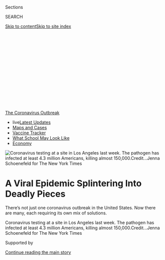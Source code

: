 <div id="app">

<div>

<div>

<div>

<div class="NYTAppHideMasthead css-ikk3s8 e1suatyy0">

<div class="section css-133zg39 e1suatyy2">

<div class="css-eph4ug er09x8g0">

<div class="css-6n7j50">

</div>

<span class="css-1dv1kvn">Sections</span>

<div class="css-10488qs">

<span class="css-1dv1kvn">SEARCH</span>

</div>

[Skip to content](#site-content)[Skip to site
index](#site-index)

</div>

<div class="css-10698na e1huz5gh0">

</div>

</div>

</div>

</div>

<div data-aria-hidden="false">

<div id="site-content" data-role="main">

<div>

<div class="css-1aor85t" style="opacity:0.000000001;z-index:-1;visibility:hidden">

<div class="css-1hqnpie">

<div class="css-epjblv">

<span class="css-17xtcya">[Health](/section/health)</span><span class="css-x15j1o">|</span><span class="css-fwqvlz">A
Viral Epidemic Splintering Into Deadly
Pieces</span>

</div>

<div class="css-k008qs">

<div class="css-1iwv8en">

<span class="css-18z7m18"></span>

<div>

</div>

</div>

<span class="css-1n6z4y">https://nyti.ms/3gaI81m</span>

<div class="css-1705lsu">

<div class="css-4xjgmj">

<div class="css-4skfbu" data-role="toolbar" data-aria-label="Social Media Share buttons, Save button, and Comments Panel with current comment count" data-testid="share-tools">

  - 
  - 
  - 
  - 
    
    <div class="css-6n7j50">
    
    </div>

  - 
  - 

</div>

</div>

</div>

</div>

</div>

</div>

<div id="NYT_TOP_BANNER_REGION" class="css-11qgg8s">

<div>

<div id="styln-prism-menu-1592847958612" class="section interactive-content interactive-size-medium css-1du2ztb">

<div class="css-17ih8de interactive-body">

<div id="scroll-container" class="css-1gj85ro">

[<span class="styln-title-wrap"><span class="css-1pje3qr">The
Coronavirus</span><span class="css-1pje3qr">
Outbreak</span></span>](https://www.nytimes3xbfgragh.onion/news-event/coronavirus?action=click&pgtype=Article&state=default&region=TOP_BANNER&context=storylines_menu)

  - <span class="css-kqxiym" data-emphasize="true">live</span>[Latest
    Updates](https://www.nytimes3xbfgragh.onion/2020/08/01/world/coronavirus-covid-19.html?action=click&pgtype=Article&state=default&region=TOP_BANNER&context=storylines_menu)
  - [Maps and
    Cases](https://www.nytimes3xbfgragh.onion/interactive/2020/us/coronavirus-us-cases.html?action=click&pgtype=Article&state=default&region=TOP_BANNER&context=storylines_menu)
  - [Vaccine
    Tracker](https://www.nytimes3xbfgragh.onion/interactive/2020/science/coronavirus-vaccine-tracker.html?action=click&pgtype=Article&state=default&region=TOP_BANNER&context=storylines_menu)
  - [What School May Look
    Like](https://www.nytimes3xbfgragh.onion/interactive/2020/07/29/us/schools-reopening-coronavirus.html?action=click&pgtype=Article&state=default&region=TOP_BANNER&context=storylines_menu)
  - [Economy](https://www.nytimes3xbfgragh.onion/live/2020/07/31/business/stock-market-today-coronavirus?action=click&pgtype=Article&state=default&region=TOP_BANNER&context=storylines_menu)

</div>

</div>

</div>

</div>

</div>

<div id="fullBleedHeaderContent">

<div class="css-9fsmc8">

![<span class="css-16f3y1r e13ogyst0" data-aria-hidden="true">Coronavirus
testing at a site in Los Angeles last week. The pathogen has infected at
least 4.3 million Americans, killing almost
150,000.</span><span class="css-cnj6d5 e1z0qqy90" itemprop="copyrightHolder"><span class="css-1ly73wi e1tej78p0">Credit...</span><span><span>Jenna
Schoenefeld for The New York
Times</span></span></span>](https://static01.graylady3jvrrxbe.onion/images/2020/07/30/science/30VIRUS-FUTURE6-jump/merlin_174438045_0ea9fc15-a773-4e95-909e-863972c145d7-articleLarge.jpg?quality=75&auto=webp&disable=upscale)

</div>

<div class="css-1pumfk">

<div class="css-1vkm6nb ehdk2mb0">

# A Viral Epidemic Splintering Into Deadly Pieces

</div>

There’s not just one coronavirus outbreak in the United States. Now
there are many, each requiring its own mix of solutions.

</div>

<div class="css-nwzfg5 e1gnum310">

<span class="css-1f9pvn2 health">Coronavirus testing at a site in Los
Angeles last week. The pathogen has infected at least 4.3 million
Americans, killing almost
150,000.</span><span class="css-cnj6d5 e1z0qqy90" itemprop="copyrightHolder"><span class="css-1ly73wi e1tej78p0">Credit...</span><span><span>Jenna
Schoenefeld for The New York Times</span></span></span>

</div>

<div id="sponsor-wrapper" class="css-1hyfx7x">

<div id="sponsor-slug" class="css-19vbshk">

Supported by

</div>

[Continue reading the main
story](#after-sponsor)

<div id="sponsor" class="ad sponsor-wrapper" style="text-align:center;height:100%;display:block">

</div>

<div id="after-sponsor">

</div>

</div>

<div class="css-1wx1auc e1gnum311">

<div class="css-18e8msd">

<div class="css-vp77d3 epjyd6m0">

<div class="css-hus3qt ey68jwv0" data-aria-hidden="true">

[![Donald G. McNeil
Jr.](https://static01.graylady3jvrrxbe.onion/images/2018/06/13/multimedia/author-donald-g-mcneil-jr/author-donald-g-mcneil-jr-thumbLarge-v4.png
"Donald G. McNeil Jr.")](https://www.nytimes3xbfgragh.onion/by/donald-g-mcneil-jr)

</div>

<div class="css-1baulvz">

By [<span class="css-1baulvz last-byline" itemprop="name">Donald G.
McNeil
Jr.</span>](https://www.nytimes3xbfgragh.onion/by/donald-g-mcneil-jr)

</div>

</div>

  - 
    
    <div class="css-ld3wwf e16638kd2">
    
    Published July 29, 2020Updated July 30,
    2020
    
    </div>

  - 
    
    <div class="css-4xjgmj">
    
    <div class="css-pvvomx" data-role="toolbar" data-aria-label="Social Media Share buttons, Save button, and Comments Panel with current comment count" data-testid="share-tools">
    
      - 
      - 
      - 
      - 
        
        <div class="css-6n7j50">
        
        </div>
    
      - 
      - 
    
    </div>
    
    </div>

</div>

</div>

</div>

<div class="section meteredContent css-1r7ky0e" name="articleBody" itemprop="articleBody">

<div class="css-1fanzo5 StoryBodyCompanionColumn">

<div class="css-53u6y8">

Once again, the coronavirus is ascendant. As infections mount across the
country, it is dawning on Americans that the epidemic is now
unstoppable, and that no corner of the nation will be left untouched.

As of Wednesday, the pathogen had infected at least 4.3 million
Americans, killing more than 150,000. Many experts fear the virus could
kill
[200,000](https://www.forbes.com/sites/mattperez/2020/07/07/imhe-model-projects-208255-us-deaths-by-november-but-estimate-falls-sharply-if-mask-use-increases/#3c8ee9616f2e)or
[even 300,000](https://www.cnbc.com/2020/07/22/dr-scott-gottlieb-us-coronavirus-deaths-may-hit-300000-by-year-end.html)
by year’s end. Even President Trump has donned a mask, after resisting
for months, and has [canceled the Republican National
Convention](https://www.nytimes3xbfgragh.onion/2020/07/23/us/politics/jacksonville-rnc.html)
celebrations in Florida.

Each state, each city has its own crisis driven by its own risk factors:
vacation crowds in one, bars reopened too soon in another, a revolt
against masks in a third.

“We are in a worse place than we were in March,” when the virus coursed
through New York, said [Dr. Leana S.
Wen](https://www.gwumc.edu/smhs/facultydirectory/profile.cfm?empName=Leana%20Wen&FacID=2073685428),
a former Baltimore health commissioner. “Back then we had one epicenter.
Now we have lots.”

</div>

</div>

<div class="css-1fanzo5 StoryBodyCompanionColumn">

<div class="css-53u6y8">

To assess where the country is heading now, The New York Times
interviewed 20 public health experts — not just clinicians and
epidemiologists, but also historians and sociologists, because the
spread of the virus is now influenced as much by human behavior as it is
by the pathogen itself.

Not only are American cities in the South and West facing deadly
outbreaks like those that struck Northeastern cities in the spring, but
[rural
areas](https://www.nytimes3xbfgragh.onion/2020/07/14/us/coronavirus-texas-rio-grande-valley-border.html)
are being hurt, too. In every region, [people of color will continue to
suffer
disproportionately](https://www.nytimes3xbfgragh.onion/interactive/2020/07/05/us/coronavirus-latinos-african-americans-cdc-data.html),
experts said.

While there may be no appetite for a national lockdown, local
restrictions must be tightened when required, the researchers said, and
governors and mayors must have identical goals. Testing must become more
targeted.

In most states, contact tracing is now moot — there are simply too many
cases to track. [And while progress has been made on
vaccines](https://www.nytimes3xbfgragh.onion/interactive/2020/science/coronavirus-vaccine-tracker.html),
none is expected to arrive this winter in time to stave off what many
fear will be a new wave of deaths.

Overall, the scientists conveyed a pervasive sense of sadness and
exhaustion. Where [once there was
defiance](https://www.nytimes3xbfgragh.onion/2020/03/22/health/coronavirus-restrictions-us.html),
[and then a growing sense of
dread](https://www.nytimes3xbfgragh.onion/2020/04/18/health/coronavirus-america-future.html),
now there seems to be sorrow and frustration, a feeling that so many
funerals never had to happen and that nothing is going well. The United
States is a wounded giant, while much of Europe, which was hit first, is
[recovering and
reopening](https://www.nytimes3xbfgragh.onion/2020/07/14/business/europe-consumer-spending.html)
— [although not to
us](https://www.nytimes3xbfgragh.onion/article/eu-travel-ban-explained-usa.html).

</div>

</div>

<div class="css-1fanzo5 StoryBodyCompanionColumn">

<div class="css-53u6y8">

“We’re all incredibly depressed and in shock at how out of control the
virus is in the U.S.,” said [Dr. Michele
Barry](https://profiles.stanford.edu/michele-barry), the director of the
Center for Innovation in Global Health at Stanford University.

With so much wealth and medical talent, they asked, how could we have
[done so
poorly](https://www.nytimes3xbfgragh.onion/2020/07/10/us/daily-virus-death-toll-rises-in-some-states.html)?
How did we fare not just worse than autocratic China and isolated New
Zealand, but also worse than tiny, much poorer nations like Vietnam and
Rwanda?

“National hubris and belief in American exceptionalism have served us
badly,” said [Martha L.
Lincoln](https://anthropology.sfsu.edu/people/faculty/martha-lincoln), a
medical anthropologist and historian at San Francisco State University.
“We were not prepared to see the risk of failure.”

### What We’ve Learned

</div>

</div>

<div class="css-79elbk" data-testid="photoviewer-wrapper">

<div class="css-z3e15g" data-testid="photoviewer-wrapper-hidden">

</div>

<div class="css-1a48zt4 ehw59r15" data-testid="photoviewer-children">

![<span class="css-16f3y1r e13ogyst0" data-aria-hidden="true">Homemade
masks for sale in Dinuba, Calif., earlier this
month.</span><span class="css-cnj6d5 e1z0qqy90" itemprop="copyrightHolder"><span class="css-1ly73wi e1tej78p0">Credit...</span><span>Ryan
Christopher Jones for The New York
Times</span></span>](https://static01.graylady3jvrrxbe.onion/images/2020/07/30/science/30VIRUS-FUTURE3-jump/merlin_174267405_2f8e4d59-b785-4231-aea5-476014cc6306-articleLarge.jpg?quality=75&auto=webp&disable=upscale)

</div>

</div>

<div class="css-1fanzo5 StoryBodyCompanionColumn">

<div class="css-53u6y8">

Since the coronavirus was first found to be the cause of lethal
pneumonias in Wuhan, China, in late 2019, scientists have gained a
better understanding of the enemy.

It is extremely transmissible, through not just coughed droplets but
also a fine aerosol mist that is expelled when people [talk loudly,
laugh or
sing](https://www.nytimes3xbfgragh.onion/2020/05/14/health/coronavirus-infections.html)
and that can [linger in indoor
air](https://www.nytimes3xbfgragh.onion/2020/07/04/health/239-experts-with-one-big-claim-the-coronavirus-is-airborne.html).
As a result, [masks are far more
effective](https://www.nytimes3xbfgragh.onion/2020/07/27/health/coronavirus-mask-protection.html)
than scientists once believed.

Virus carriers with mild or no symptoms can be infectious, and there
[may be 10
times](https://khn.org/morning-breakout/number-of-americans-infected-with-virus-could-be-10-times-higher-than-official-count-cdc-chief-warns/)as
many [people spreading the
illness](https://www.nytimes3xbfgragh.onion/2020/07/21/health/coronavirus-infections-us.html)
as have tested positive for it.

</div>

</div>

<div class="css-1fanzo5 StoryBodyCompanionColumn">

<div class="css-53u6y8">

The infection may start in the lungs, but it is very different from
influenza, a respiratory virus. In severely ill patients, the
coronavirus may attach to receptors inside the veins and arteries, and
move on to attack the kidneys, the heart, the gut and even the brain,
choking off these organs with hundreds of tiny blood clots.

Most of the virus’s victims are elderly, but it [has not spared young
adults](https://www.nytimes3xbfgragh.onion/2020/06/25/us/coronavirus-cases-young-people.html),
especially those with obesity, high blood pressure or diabetes. Adults
aged 18 to 49 now [account for more hospitalized
cases](https://gis.cdc.gov/grasp/COVIDNet/COVID19_5.html) than people
aged 50 to 64 or those 65 and older.

Children are [usually not
harmed](https://www.nytimes3xbfgragh.onion/2020/04/06/health/coronavirus-children-us.html)
by the virus, although clinicians were dismayed to discover a few who
were struck by a [rare but
dangerous](https://www.nytimes3xbfgragh.onion/2020/05/09/nyregion/coronavirus-new-york-update.html)
[inflammatory
version](https://www.nytimes3xbfgragh.onion/2020/05/13/health/coronavirus-children-kawasaki-pmis.html).
[Young
children](https://www.nytimes3xbfgragh.onion/2020/02/05/health/coronavirus-children.html)
appear to transmit the virus [less often than
teenagers](https://www.nytimes3xbfgragh.onion/2020/07/18/health/coronavirus-children-schools.html),
which may affect how schools can be opened.

Among adults, a very different picture has emerged. Growing evidence
suggests that perhaps 10 percent of the infected account for [80 percent
of new
transmissions](https://www.nytimes3xbfgragh.onion/2020/06/30/science/how-coronavirus-spreads.html).
Unpredictable superspreading events in nursing homes, meatpacking
plants, churches, prisons and bars are major drivers of the epidemic.

Thus far, none of the medicines for which hopes were once high —
repurposed malaria drugs, AIDS drugs and antivirals — have proved to be
rapid cures. One antiviral, remdesivir, [has been shown to shorten
hospital
stays](https://www.nytimes3xbfgragh.onion/2020/04/29/health/gilead-remdesivir-coronavirus.html),
while a common steroid, dexamethasone, has [helped save some severely
ill](https://www.nytimes3xbfgragh.onion/2020/06/16/world/europe/dexamethasone-coronavirus-covid.html)
patients.

<div id="NYT_MAIN_CONTENT_1_REGION" class="css-9tf9ac">

<div>

<div id="styln-covid-updates-world" class="section interactive-content interactive-size-medium css-1ftcdic">

<div class="css-17ih8de interactive-body">

<div id="styln-briefing-block" data-asset-id="QXJ0aWNsZTpueXQ6Ly9hcnRpY2xlLzhiMjRmNTQ0LWVhMmUtNTlmNC1hMDZiLTM0YWI3YTlmN2E4YQ==">

<div class="briefing-block-header-section">

# [Latest Updates: Global Coronavirus Outbreak](https://www.nytimes3xbfgragh.onion/2020/08/01/world/coronavirus-covid-19.html?action=click&pgtype=Article&state=default&region=MAIN_CONTENT_1&context=storylines_live_updates)

<div class="briefing-block-ts">

Updated 2020-08-01T19:08:55.687Z

</div>

</div>

  - [Top officials work to break impasse over jobless
    benefit.](https://www.nytimes3xbfgragh.onion/2020/08/01/world/coronavirus-covid-19.html?action=click&pgtype=Article&state=default&region=MAIN_CONTENT_1&context=storylines_live_updates#link-3ac56579)
  - [The virus picks up dangerous speed in the Midwest, and in areas
    that had seen
    success.](https://www.nytimes3xbfgragh.onion/2020/08/01/world/coronavirus-covid-19.html?action=click&pgtype=Article&state=default&region=MAIN_CONTENT_1&context=storylines_live_updates#link-8796723)
  - [Thousands in Berlin protest Germany’s coronavirus
    measures.](https://www.nytimes3xbfgragh.onion/2020/08/01/world/coronavirus-covid-19.html?action=click&pgtype=Article&state=default&region=MAIN_CONTENT_1&context=storylines_live_updates#link-25930521)

<div class="briefing-block-footer">

<div class="briefing-block-footer-meta">

[See more
updates](https://www.nytimes3xbfgragh.onion/2020/08/01/world/coronavirus-covid-19.html?action=click&pgtype=Article&state=default&region=MAIN_CONTENT_1&context=storylines_live_updates)

</div>

<div class="briefing-block-briefinglinks">

<span>More live coverage:</span>
[Markets](https://www.nytimes3xbfgragh.onion/live/2020/07/31/business/stock-market-today-coronavirus?action=click&pgtype=Article&state=default&region=MAIN_CONTENT_1&context=storylines_live_updates)

</div>

</div>

</div>

</div>

</div>

</div>

</div>

One or even several vaccines may be available by year’s end, which would
be a spectacular achievement. But by then the virus may have in its grip
virtually every village and city on the
globe.

</div>

</div>

<div class="css-1fanzo5 StoryBodyCompanionColumn">

<div class="css-53u6y8">

### Solutions Must Be Localized

</div>

</div>

<div class="css-79elbk" data-testid="photoviewer-wrapper">

<div class="css-z3e15g" data-testid="photoviewer-wrapper-hidden">

</div>

<div class="css-1a48zt4 ehw59r15" data-testid="photoviewer-children">

<div class="css-1xdhyk6 erfvjey0">

<span class="css-1ly73wi e1tej78p0">Image</span>

<div class="css-zjzyr8">

<div data-testid="lazyimage-container" style="height:257.77777777777777px">

</div>

</div>

</div>

<span class="css-16f3y1r e13ogyst0" data-aria-hidden="true">An outdoor
gym in Miami this month. Florida and California now have reported more
coronavirus infections than New York State, once the epicenter of the
epidemic.</span><span class="css-cnj6d5 e1z0qqy90" itemprop="copyrightHolder"><span class="css-1ly73wi e1tej78p0">Credit...</span><span>Scott
McIntyre for The New York Times</span></span>

</div>

</div>

<div class="css-1fanzo5 StoryBodyCompanionColumn">

<div class="css-53u6y8">

Some experts, like Michael T. Osterholm, the director of the University
of Minnesota’s Center for Infectious Disease Research and Policy, argue
that only a nationwide lockdown can completely contain the virus now.
Other researchers think that is politically impossible, but emphasize
that localities must be free to act quickly and enforce strong measures
with support from their state legislators.

[Danielle Allen](https://scholar.harvard.edu/danielleallen/home), the
director of Harvard University’s Edmond J. Safra Center for Ethics,
which has issued [pandemic response
plans](https://ethics.harvard.edu/news/path-zero-key-metrics), said that
finding less than one case per 100,000 people means a community should
continue testing, contact tracing and isolating cases — with financial
support for those who need it.

Up to 25 cases per 100,000 requires greater restrictions, like closing
bars and limiting gatherings. Above that number, authorities should
issue stay-at-home orders, she said.

Testing must be focused, not just offered at convenient parking lots,
experts said, and it should be most intense in institutions like nursing
homes, prisons, factories or other places at risk of superspreading
events.

Testing must be free in places where people are poor or uninsured, such
as public housing projects, Native American reservations and churches
and grocery stores in impoverished neighborhoods.

None of this will be possible unless the nation’s capacity for testing,
a continuing disaster, is greatly expanded. By the end of summer, the
administration hopes to start using “pooling,” in which [tests are
combined in
batches](https://www.nytimes3xbfgragh.onion/2020/07/01/health/coronavirus-pooled-testing.html)
to speed up the process.

But the method only works in communities with lower infection rates,
where large numbers of pooled tests turn up relatively few positive
results. It fails where the virus has spread everywhere, because too
many batches turn up positive results that require retesting.

</div>

</div>

<div class="css-1fanzo5 StoryBodyCompanionColumn">

<div class="css-53u6y8">

At the moment, the United States [tests roughly 800,000 people per
day](https://www.nytimes3xbfgragh.onion/interactive/2020/us/coronavirus-testing.html),
about 38 percent of the number some experts think is needed.

Above all, researchers said, mask use should be universal indoors —
including airplanes, subway cars and every other enclosed space — and
outdoors anywhere people are less than six feet apart.

Dr. Emily Landon, an infection control specialist at the University of
Chicago Pritzker School of Medicine, said it was “sad that something as
simple as a mask got politicized.”

“It’s not a statement, it’s a piece of clothing,” she added. “You get
used to it the way you got used to wearing pants.”

Arguments that masks infringe on personal rights must be countered both
by legal orders and by persuasion. “We need more credible messengers
endorsing masks,” Dr. Wen said — just before the president himself
became a messenger.

“They could include C.E.O.s or celebrities or religious leaders.
Different people are influencers to different demographics.”

Although this feels like a new debate, it is actually an old one. Masks
were [common in some Western
cities](https://www.history.com/news/1918-spanish-flu-mask-wearing-resistance)
during the 1918 flu pandemic and mandatory in San Francisco. There was
[even a
jingle](https://www.pbs.org/wgbh/americanexperience/features/influenza-san-francisco/#:~:text=One%20of%20the%20more%20highly,the%20spread%20of%20flu%20germs.&text=A%20Mask%20is%2099%25%20Proof,laws%2C%20and%20wear%20the%20gauze.):
“Obey the laws, wear the gauze. Protect your jaws from septic paws.”

</div>

</div>

<div class="css-1fanzo5 StoryBodyCompanionColumn">

<div class="css-53u6y8">

“A libertarian movement, the [Anti-Mask
League](https://en.wikipedia.org/wiki/Anti-Mask_League_of_San_Francisco),
emerged,” Dr. Lincoln of San Francisco State said. “There were
fistfights with police officers over it.” Ultimately, city officials
“waffled” and compliance faded.

“I wonder what this issue would be like today,” she mused, “if that
hadn’t happened.”

Images of Americans disregarding social distancing requirements have
become a daily news staple. But the pictures are deceptive: Americans
are more accepting of social distancing than the media sometimes
portrays, said [Beth Redbird, a Northwestern University
sociologist](https://magazine.northwestern.edu/exclusives/covid-19-impact-research/)
who since March has conducted [regular
surveys](https://coronadata.us/data/) of 8,000 adults about the impact
of the virus.

“About 70 percent of Americans report using all forms of it,” she said.
“And when we give them adjective choices, they describe people who
won’t distance as mean, selfish or unintelligent, not as generous,
open-minded or patriotic.”

The key predictor, she said in early July, was whether or not the poll
respondent trusted Mr. Trump. Those who trusted him were less likely to
practice social distancing. That was true of Republicans and
independents, “and there’s no such thing as a Democrat who trusts Donald
Trump,” she added.

Whether or not people support coercive measures like stay-at-home orders
or bar closures depended on how scared the respondent was.

“When rising case numbers make people more afraid, they have more taste
for liberty-constraining actions,” Dr. Redbird said. And no economic
recovery will occur, she added, “until people aren’t afraid. If they
are, they won’t go out and spend money even if they’re allowed
to.”

### The Danger Indoors

</div>

</div>

<div class="css-79elbk" data-testid="photoviewer-wrapper">

<div class="css-z3e15g" data-testid="photoviewer-wrapper-hidden">

</div>

<div class="css-1a48zt4 ehw59r15" data-testid="photoviewer-children">

<div class="css-1xdhyk6 erfvjey0">

<span class="css-1ly73wi e1tej78p0">Image</span>

<div class="css-zjzyr8">

<div data-testid="lazyimage-container" style="height:257.77777777777777px">

</div>

</div>

</div>

<span class="css-16f3y1r e13ogyst0" data-aria-hidden="true">Closing a
bar in Houston on June 27, after Gov. Greg Abbott ordered a partial
re-closing of
Texas.</span><span class="css-cnj6d5 e1z0qqy90" itemprop="copyrightHolder"><span class="css-1ly73wi e1tej78p0">Credit...</span><span>Erin
Trieb for The New York Times</span></span>

</div>

</div>

<div class="css-1fanzo5 StoryBodyCompanionColumn">

<div class="css-53u6y8">

As of Wednesday, new infections were rising in 33 states, and in Puerto
Rico and the District of Columbia, according to a database maintained by
The Times.

Weeks ago, experts like Dr. Anthony S. Fauci, the director of the
National Institute for Allergy and Infectious Diseases, [were
advising](https://www.pbs.org/newshour/show/how-fauci-says-the-u-s-can-get-control-of-the-pandemic)states
where the virus was surging to pull back from reopening by closing down
bars, forbidding large gatherings and requiring mask usage.

Many of those states are finally taking that advice, but it is not yet
clear whether this national change of heart has happened in time to stop
the newest wave of deaths from ultimately exceeding the 2,750-a-day peak
of mid-April. Now, the daily average is 1,106 virus deaths nationwide.

Deaths may surge even higher, experts warned, when cold weather, rain
and snow force Americans to meet indoors, eat indoors and crowd into
public transit.

Oddly, states that are now hard-hit might become safer, some experts
suggested. In the South and Southwest, summers are so hot that diners
seek air-conditioning indoors, but eating outdoors in December can be
pleasant.

Several studies have confirmed transmission in air-conditioned rooms. In
one [well-known case
cluster](https://www.nytimes3xbfgragh.onion/2020/04/20/health/airflow-coronavirus-restaurants.html)
in a restaurant in Guangzhou, China, researchers concluded that
air-conditioners blew around a viral cloud, infecting patrons as far as
10 feet from a sick diner.

Rural areas face another risk. Almost 80 percent of the country’s
counties lack even one infectious disease specialist, according to [a
study](https://www.acpjournals.org/doi/10.7326/M20-2684) led by [Dr.
Rochelle
Walensky](https://www.massgeneral.org/doctors/17245/rochelle-walensky),
the chief of infectious diseases at Massachusetts General Hospital in
Boston.

</div>

</div>

<div class="css-1fanzo5 StoryBodyCompanionColumn">

<div class="css-53u6y8">

At the moment, the crisis is most acute in Southern and Southwestern
states. But [websites that track transmission rates](https://rt.live/)
show that hot spots can turn up anywhere. For three weeks, for example,
Alaska’s small outbreak has been one of the country’s fastest-spreading,
while transmission in Texas and Arizona has dramatically slowed.

Deaths now may rise more slowly than they did in spring, because
hospitalized patients are, on average, younger this time. But
overwhelmed hospitals can lead to [excess deaths from many
causes](https://www.nytimes3xbfgragh.onion/interactive/2020/06/01/us/coronavirus-deaths-new-york-new-jersey.html)
all over a community, as ambulances are delayed and people having health
crises [avoid hospitals out of
fear](https://www.nytimes3xbfgragh.onion/2020/06/09/opinion/coronavirus-hospitals-deaths.html).

The experts were divided as to what role influenza will play in the
fall. A harsh flu season could flood hospitals with pneumonia patients
needing ventilators. But some said the flu season could be mild or
almost nonexistent this year.

Normally, the flu virus migrates from the Northern Hemisphere to the
Southern Hemisphere in the spring — presumably in air travelers — and
then returns in the fall, with new mutations that may make it a poor
match for the annual vaccine.

But this year, the national lockdown abruptly ended flu transmission in
late April, according to [weekly Fluview
reports](https://www.cdc.gov/flu/weekly/index.htm) from the Centers for
Disease Control and Prevention. International air travel has been
sharply curtailed, and there has been [almost no flu
activity](https://www.abc.net.au/news/2020-06-13/flu-cases-drop-amid-coronavirus-restrictions-statistics-show/12332204)
in [the whole southern
hemisphere](https://www.wsj.com/articles/covid-19-measures-have-all-but-wiped-out-the-flu-in-the-southern-hemisphere-11595440682)
this year.

Assuming there is still little air travel to the United States this
fall, there may be little “reseeding” of the flu virus here. But in case
that prediction turns out be wrong, all the researchers advised getting
flu shots anyway.

“There’s no reason to be caught unprepared for two respiratory viruses,”
said [Tara C.
Smith](https://www.kent.edu/publichealth/profile/tara-c-smith-phd), an
epidemiologist at Kent State University’s School of Public
Health.

</div>

</div>

<div class="css-1fanzo5 StoryBodyCompanionColumn">

<div class="css-53u6y8">

### Partially Effective Remedies

</div>

</div>

<div class="css-79elbk" data-testid="photoviewer-wrapper">

<div class="css-z3e15g" data-testid="photoviewer-wrapper-hidden">

</div>

<div class="css-1a48zt4 ehw59r15" data-testid="photoviewer-children">

<div class="css-1xdhyk6 erfvjey0">

<span class="css-1ly73wi e1tej78p0">Image</span>

<div class="css-zjzyr8">

<div data-testid="lazyimage-container" style="height:257.77777777777777px">

</div>

</div>

</div>

<span class="css-16f3y1r e13ogyst0" data-aria-hidden="true">Blood
samples for coronavirus research in a lab in New York
City.</span><span class="css-cnj6d5 e1z0qqy90" itemprop="copyrightHolder"><span class="css-1ly73wi e1tej78p0">Credit...</span><span>Misha
Friedman for The New York Times</span></span>

</div>

</div>

<div class="css-1fanzo5 StoryBodyCompanionColumn">

<div class="css-53u6y8">

Experts familiar with vaccine and drug manufacturing were disappointed
that, thus far, only dexamethasone and remdesivir have proved to be
effective treatments, and then only partially.

Most felt that monoclonal antibodies — cloned human proteins that can be
grown in cell culture — represented the best hope until vaccines arrive.
[Regeneron](https://www.nytimes3xbfgragh.onion/2020/07/09/health/regeneron-monoclonal-antibodies.html),
Eli Lilly and other drugmakers are working on
candidates.

<div id="NYT_MAIN_CONTENT_3_REGION" class="css-9tf9ac">

<div>

<div id="styln-prism-freeform-1594220623585" class="section interactive-content interactive-size-medium css-1ftcdic">

<div class="css-17ih8de interactive-body">

<div id="prism-freeform-block-62021" class="css-19mumt8" data-role="complementary" data-storyline="The Coronavirus Outbreak" data-truncated="true" tabindex="0">

<div class="css-a8d9oz">

<div class="css-eb027h">

[](https://www.nytimes3xbfgragh.onion/news-event/coronavirus?action=click&pgtype=Article&state=default&region=MAIN_CONTENT_3&context=storylines_faq)

### The Coronavirus Outbreak ›

#### Frequently Asked Questions

Updated July 27, 2020

  - #### Should I refinance my mortgage?
    
      - [It could be a good
        idea,](https://www.nytimes3xbfgragh.onion/article/coronavirus-money-unemployment.html?action=click&pgtype=Article&state=default&region=MAIN_CONTENT_3&context=storylines_faq)
        because mortgage rates have [never been
        lower.](https://www.nytimes3xbfgragh.onion/2020/07/16/business/mortgage-rates-below-3-percent.html?action=click&pgtype=Article&state=default&region=MAIN_CONTENT_3&context=storylines_faq)
        Refinancing requests have pushed mortgage applications to some
        of the highest levels since 2008, so be prepared to get in line.
        But defaults are also up, so if you’re thinking about buying a
        home, be aware that some lenders have tightened their standards.

  - #### What is school going to look like in September?
    
      - It is unlikely that many schools will return to a normal
        schedule this fall, requiring the grind of [online
        learning](https://www.nytimes3xbfgragh.onion/2020/06/05/us/coronavirus-education-lost-learning.html?action=click&pgtype=Article&state=default&region=MAIN_CONTENT_3&context=storylines_faq),
        [makeshift child
        care](https://www.nytimes3xbfgragh.onion/2020/05/29/us/coronavirus-child-care-centers.html?action=click&pgtype=Article&state=default&region=MAIN_CONTENT_3&context=storylines_faq)
        and [stunted
        workdays](https://www.nytimes3xbfgragh.onion/2020/06/03/business/economy/coronavirus-working-women.html?action=click&pgtype=Article&state=default&region=MAIN_CONTENT_3&context=storylines_faq)
        to continue. California’s two largest public school districts —
        Los Angeles and San Diego — said on July 13, that [instruction
        will be remote-only in the
        fall](https://www.nytimes3xbfgragh.onion/2020/07/13/us/lausd-san-diego-school-reopening.html?action=click&pgtype=Article&state=default&region=MAIN_CONTENT_3&context=storylines_faq),
        citing concerns that surging coronavirus infections in their
        areas pose too dire a risk for students and teachers. Together,
        the two districts enroll some 825,000 students. They are the
        largest in the country so far to abandon plans for even a
        partial physical return to classrooms when they reopen in
        August. For other districts, the solution won’t be an
        all-or-nothing approach. [Many
        systems](https://bioethics.jhu.edu/research-and-outreach/projects/eschool-initiative/school-policy-tracker/),
        including the nation’s largest, New York City, are devising
        [hybrid
        plans](https://www.nytimes3xbfgragh.onion/2020/06/26/us/coronavirus-schools-reopen-fall.html?action=click&pgtype=Article&state=default&region=MAIN_CONTENT_3&context=storylines_faq)
        that involve spending some days in classrooms and other days
        online. There’s no national policy on this yet, so check with
        your municipal school system regularly to see what is happening
        in your community.

  - #### Is the coronavirus airborne?
    
      - The coronavirus [can stay aloft for hours in tiny droplets in
        stagnant
        air](https://www.nytimes3xbfgragh.onion/2020/07/04/health/239-experts-with-one-big-claim-the-coronavirus-is-airborne.html?action=click&pgtype=Article&state=default&region=MAIN_CONTENT_3&context=storylines_faq),
        infecting people as they inhale, mounting scientific evidence
        suggests. This risk is highest in crowded indoor spaces with
        poor ventilation, and may help explain super-spreading events
        reported in meatpacking plants, churches and restaurants. [It’s
        unclear how often the virus is
        spread](https://www.nytimes3xbfgragh.onion/2020/07/06/health/coronavirus-airborne-aerosols.html?action=click&pgtype=Article&state=default&region=MAIN_CONTENT_3&context=storylines_faq)
        via these tiny droplets, or aerosols, compared with larger
        droplets that are expelled when a sick person coughs or sneezes,
        or transmitted through contact with contaminated surfaces, said
        Linsey Marr, an aerosol expert at Virginia Tech. Aerosols are
        released even when a person without symptoms exhales, talks or
        sings, according to Dr. Marr and more than 200 other experts,
        who [have outlined the evidence in an open letter to the World
        Health
        Organization](https://academic.oup.com/cid/article/doi/10.1093/cid/ciaa939/5867798).

  - #### What are the symptoms of coronavirus?
    
      - Common symptoms [include fever, a dry cough, fatigue and
        difficulty breathing or shortness of
        breath.](https://www.nytimes3xbfgragh.onion/article/symptoms-coronavirus.html?action=click&pgtype=Article&state=default&region=MAIN_CONTENT_3&context=storylines_faq)
        Some of these symptoms overlap with those of the flu, making
        detection difficult, but runny noses and stuffy sinuses are less
        common. [The C.D.C. has
        also](https://www.nytimes3xbfgragh.onion/2020/04/27/health/coronavirus-symptoms-cdc.html?action=click&pgtype=Article&state=default&region=MAIN_CONTENT_3&context=storylines_faq)
        added chills, muscle pain, sore throat, headache and a new loss
        of the sense of taste or smell as symptoms to look out for. Most
        people fall ill five to seven days after exposure, but symptoms
        may appear in as few as two days or as many as 14 days.

  - #### Does asymptomatic transmission of Covid-19 happen?
    
      - So far, the evidence seems to show it does. A widely cited
        [paper](https://www.nature.com/articles/s41591-020-0869-5)
        published in April suggests that people are most infectious
        about two days before the onset of coronavirus symptoms and
        estimated that 44 percent of new infections were a result of
        transmission from people who were not yet showing symptoms.
        Recently, a top expert at the World Health Organization stated
        that transmission of the coronavirus by people who did not have
        symptoms was “very rare,” [but she later walked back that
        statement.](https://www.nytimes3xbfgragh.onion/2020/06/09/world/coronavirus-updates.html?action=click&pgtype=Article&state=default&region=MAIN_CONTENT_3&context=storylines_faq#link-1f302e21)

<div id="styln-survey-component-62021" class="styln-survey-component" data-surveyname="faq" data-surveystoryline="coronavirus">

</div>

</div>

<div class="css-6mllg9">

</div>

<div class="css-pmm6ed">

<span class="css-5gimkt"></span>

</div>

</div>

</div>

</div>

</div>

</div>

</div>

“They’re promising both for treatment and for prophylaxis, and there are
companies with track records and manufacturing platforms,” said [Dr.
Luciana Borio](http://leighbureau.com/speakers/lborio), a former
director of medical and biodefense preparedness at the National Security
Council. “But manufacturing capacity is limited.”

According to a database compiled by The Times, [researchers worldwide
are developing more than 165 vaccine
candidates](https://www.nytimes3xbfgragh.onion/interactive/2020/science/coronavirus-vaccine-tracker.html),
and 27 are in human trials.

New announcements are pouring in, and the pressure to hurry is intense:
The Trump administration [just awarded nearly $2 billion to a Pfizer-led
consortium](https://www.nytimes3xbfgragh.onion/2020/07/22/us/politics/pfizer-coronavirus-vaccine.html)
that promised 100 million doses by December, assuming trials succeed.

Because the virus is still spreading rapidly, most experts said
“challenge trials,” in which a small number of volunteers are
vaccinated and then deliberately infected, would probably not be needed.

</div>

</div>

<div class="css-1fanzo5 StoryBodyCompanionColumn">

<div class="css-53u6y8">

Absent a known cure, “challenges” can be ethically fraught, and some
doctors [oppose doing them
for](https://www.statnews.com/2020/06/23/challenge-trials-live-coronavirus-speedy-covid-19-vaccine/)this
virus. “They don’t tell you anything about safety,” Dr. Borio said.

And when a virus is circulating unchecked, a typical placebo-controlled
trial with up to 30,000 participants can be done efficiently, she added.
Moderna and Pfizer have already begun such trials.

The Food and Drug Administration has said a vaccine will pass muster
even [if it is only 50 percent
effective](https://www.washingtonpost.com/health/2020/06/30/coronavirus-vaccine-approval-fda/).
Experts said they could accept that, at least initially, because the
first vaccine approved could save lives while testing continued on
better alternatives.

“A vaccine doesn’t have to work perfectly to be useful,” Dr. Walensky
said. “Even with measles vaccine, you can sometimes still get measles —
but it’s mild, and you aren’t infectious.”

“We don’t know if a vaccine will work in older folks. We don’t know
exactly what level of herd immunity we’ll need to stop the epidemic. But
anything safe and fairly effective should help.”

Still, haste is risky, experts warned, especially [when opponents of
vaccines are spreading
fear](https://www.nytimes3xbfgragh.onion/2020/07/18/health/coronavirus-anti-vaccine.html).
If a vaccine is rushed [to
market](https://www.nytimes3xbfgragh.onion/2020/06/08/opinion/trump-coronavirus-vaccine.html)
without thorough safety testing and recipients are hurt by it, all
vaccines could be set back for
years.

### A Focus on People of Color

</div>

</div>

<div class="css-79elbk" data-testid="photoviewer-wrapper">

<div class="css-z3e15g" data-testid="photoviewer-wrapper-hidden">

</div>

<div class="css-1a48zt4 ehw59r15" data-testid="photoviewer-children">

<div class="css-1xdhyk6 erfvjey0">

<span class="css-1ly73wi e1tej78p0">Image</span>

<div class="css-zjzyr8">

<div data-testid="lazyimage-container" style="height:258.4222222222222px">

</div>

</div>

</div>

<span class="css-16f3y1r e13ogyst0" data-aria-hidden="true">Ayub Farah
working at a drive-through testing site in Houston earlier this
month.</span><span class="css-cnj6d5 e1z0qqy90" itemprop="copyrightHolder"><span class="css-1ly73wi e1tej78p0">Credit...</span><span>Callaghan
O'Hare for The New York Times</span></span>

</div>

</div>

<div class="css-1fanzo5 StoryBodyCompanionColumn">

<div class="css-53u6y8">

No matter what state the virus reaches, one risk remains constant. Even
in states with few Black and Hispanic residents, they[are usually hit
hardest](https://www.cdc.gov/coronavirus/2019-ncov/need-extra-precautions/racial-ethnic-minorities.html),
experts said.

People of color are more likely to have jobs that require physical
presence and sometimes close contact, such as construction work, store
clerking and nursing. They are more likely to rely on public transit and
to live in neighborhoods where grocery stores are scarce and crowded.

[They
are](https://www.nytimes3xbfgragh.onion/interactive/2020/07/05/us/coronavirus-latinos-african-americans-cdc-data.html)
[more likely to live in crowded housing and multigenerational
homes](https://www.pewresearch.org/fact-tank/2018/04/05/a-record-64-million-americans-live-in-multigenerational-households/),
some with only one bathroom, making safe home isolation impossible when
sickness strikes. They have higher rates of obesity, high blood
pressure, diabetes and asthma.

[Federal
data](https://www.nytimes3xbfgragh.onion/interactive/2020/07/05/us/coronavirus-latinos-african-americans-cdc-data.html)
gathered through May 28 shows that Black and Hispanic Americans were
three times as likely to get infected as their white neighbors, and
twice as likely to die, even if they lived in remote rural counties with
few Black or Hispanic residents.

“By the time that minority patient sets foot in a hospital, he is
already on an unequal footing,” said [Elaine
Hernandez](https://www.newswise.com/coronavirus/iu-professor-available-to-discuss-social-bias-and-inequality-in-covid-crisis/?article_id=729760),
a sociologist at Indiana University.

The differences persist even though Black and Hispanic adults
drastically altered their behavior. One study found that through the
beginning of May, the average Black American [practiced more social
distancing](https://www.medrxiv.org/content/10.1101/2020.06.04.20119131v1)
than the average white American.

Officials in
[Chicago](https://blockclubchicago.org/2020/04/07/black-people-are-not-immune-to-coronavirus-debunking-deadly-social-media-myths/),
[Baltimore](https://www.baltimoresun.com/coronavirus/bs-md-baltimore-coronavirus-black-messaging-testing-20200414-cgqbwz6cmffabel364ixfktlje-story.html)
and other communities faced another threat: rumors flying about social
media that Black people were somehow immune.

</div>

</div>

<div class="css-1fanzo5 StoryBodyCompanionColumn">

<div class="css-53u6y8">

The top factor making people adopt self-protective behavior is
personally knowing someone who fell ill, said Dr. Redbird. By the end of
spring, Black and Hispanic Americans were 50 percent more likely than
white Americans to know someone who had been sickened by the virus, her
surveys found.

Dr. Hernandez, whose parents live in Arizona, said their neighbors who
had not been scared in June had since changed their attitudes.

Her father, a physician, had set an example. Early on, he wore a mask
with a silly mustache when he and his wife took walks, and they would
decline friends’ invitations, saying, “No, we’re staying in our bubble.”

Now, she said, their neighbors are wearing masks, “and people are
telling my father, ‘You were right,’” Dr. Hernandez
said.

### This Is the Beginning

</div>

</div>

<div class="css-79elbk" data-testid="photoviewer-wrapper">

<div class="css-z3e15g" data-testid="photoviewer-wrapper-hidden">

</div>

<div class="css-1a48zt4 ehw59r15" data-testid="photoviewer-children">

<div class="css-1xdhyk6 erfvjey0">

<span class="css-1ly73wi e1tej78p0">Image</span>

<div class="css-zjzyr8">

<div data-testid="lazyimage-container" style="height:257.77777777777777px">

</div>

</div>

</div>

<span class="css-16f3y1r e13ogyst0" data-aria-hidden="true">A line for
coronavirus testing in Atlanta on July
6.</span><span class="css-cnj6d5 e1z0qqy90" itemprop="copyrightHolder"><span class="css-1ly73wi e1tej78p0">Credit...</span><span>Dustin
Chambers for The New York Times</span></span>

</div>

</div>

<div class="css-1fanzo5 StoryBodyCompanionColumn">

<div class="css-53u6y8">

There was no widespread agreement among experts about what is likely to
happen in the years after the pandemic. Some scientists expected a quick
economic recovery; others thought the damage could persist for years.

Working at home will become more common, some predicted, while crowded,
open-plan offices may be changed. The just-in-time supply chains on
which many businesses depend will need fixing because the processes
failed to deliver adequate protective gear, ventilators and test
materials.

</div>

</div>

<div class="css-1fanzo5 StoryBodyCompanionColumn">

<div class="css-53u6y8">

A disease-modeling system like that used by the [National Weather
Service](https://www.weather.gov/) to predict storms is needed, said
[Caitlin
Rivers](https://www.centerforhealthsecurity.org/our-people/rivers/), an
epidemiologist at the Johns Hopkins Center for Health Security. Right
now, the country has surveillance for seasonal flu but no national map
tracking all disease outbreaks. As Dr. Thomas R. Frieden, a former
C.D.C. director, recently pointed out, states are [not even required to
track](https://www.nytimes3xbfgragh.onion/2020/07/21/health/coronavirus-data-states-cdc.html)
the same data.

Several experts said they assumed that millions of Americans who have
been left without health insurance or forced to line up at food banks
would vote for politicians favoring universal health care, paid sick
leave, greater income equality and other changes.

But given the country’s deep political divisions, no researcher was
certain what the outcome of the coming election would be.

Dr. Redbird said her polling of Americans showed “little faith in
institutions across the board — we’re not seeing an increase in trust in
science or an appetite for universal health care or workers equity.”

The Trump administration did little to earn trust. More than six months
into the worst health crisis in a century, Mr. Trump only last week
urged Americans to wear masks and canceled the Republican convention in
Florida, the kind of high-risk indoor event that states have been
banning since mid-March.

“It will probably, unfortunately, get worse before it gets better,” Mr.
Trump said at the first of the resurrected coronavirus task force
briefings earlier this month, which included no scientists or health
officials. The briefings were discontinued in April amid his rosy
predications that the epidemic would soon be over.

Mr. Trump has
[ignored](https://www.nytimes3xbfgragh.onion/2020/03/23/us/politics/coronavirus-trump-fauci.html),
[contradicted](https://www.youtube.com/watch?v=yYhriqvJMSw) or
[disparaged](https://www.cnn.com/2020/07/19/politics/trump-fauci-alarmist-coronavirus/index.html)
his scientific advisers, repeatedly saying that the virus simply would
go away, touting unproven drugs like hydroxychloroquine even after they
were shown to be ineffective and sometimes dangerous, and suggesting
that disinfectants or lethal ultraviolet light might be used inside the
body.

</div>

</div>

<div class="css-1fanzo5 StoryBodyCompanionColumn">

<div class="css-53u6y8">

Millions of Americans have [lost their
jobs](https://www.nytimes3xbfgragh.onion/live/2020/07/23/business/stock-market-today-coronavirus#roughly-one-in-five-workers-are-collecting-unemployment-benefits)
and [their health
insurance](https://www.nytimes3xbfgragh.onion/2020/07/13/us/politics/coronavirus-health-insurance-trump.html),
and are in danger of [losing their
homes,](https://www.nytimes3xbfgragh.onion/2020/07/23/opinion/coronavirus-evictions-rent.html)even
as they find themselves in the path of a lethal disease. The Trump
presidency “is the symptom of the denigration of science and the gutting
of the public contract about what we owe each other as citizens,” said
[Dr. Joia S.
Mukherjee](https://ghsm.hms.harvard.edu/faculty-staff/joia-stapleton-mukherjee),
the chief medical officer of Partners in Health in Boston.

One lesson that will surely be learned is that the country needs to be
better prepared for microbial assaults, said Dr. Julie Gerberding, a
former director of the C.D.C.

“This is not a once-in-a-century event. It’s a harbinger of things to
come.”

</div>

</div>

<div class="css-79elbk" data-testid="photoviewer-wrapper">

<div class="css-z3e15g" data-testid="photoviewer-wrapper-hidden">

</div>

<div class="css-1a48zt4 ehw59r15" data-testid="photoviewer-children">

<div class="css-1xdhyk6 erfvjey0">

<span class="css-1ly73wi e1tej78p0">Image</span>

<div class="css-zjzyr8">

<div data-testid="lazyimage-container" style="height:257.77777777777777px">

</div>

</div>

</div>

<span class="css-16f3y1r e13ogyst0" data-aria-hidden="true">Social-distancing
signage at Coney Island in Brooklyn in
May.</span><span class="css-cnj6d5 e1z0qqy90" itemprop="copyrightHolder"><span class="css-1ly73wi e1tej78p0">Credit...</span><span>Brittainy
Newman/The New York Times</span></span>

</div>

</div>

<div>

</div>

</div>

<div>

</div>

<div>

</div>

<div>

</div>

<div>

<div id="bottom-wrapper" class="css-1ede5it">

<div id="bottom-slug" class="css-l9onyx">

Advertisement

</div>

[Continue reading the main
story](#after-bottom)

<div id="bottom" class="ad bottom-wrapper" style="text-align:center;height:100%;display:block;min-height:90px">

</div>

<div id="after-bottom">

</div>

</div>

</div>

</div>

</div>

## Site Index

<div>

</div>

## Site Information Navigation

  - [© <span>2020</span> <span>The New York Times
    Company</span>](https://help.nytimes3xbfgragh.onion/hc/en-us/articles/115014792127-Copyright-notice)

<!-- end list -->

  - [NYTCo](https://www.nytco.com/)
  - [Contact
    Us](https://help.nytimes3xbfgragh.onion/hc/en-us/articles/115015385887-Contact-Us)
  - [Work with us](https://www.nytco.com/careers/)
  - [Advertise](https://nytmediakit.com/)
  - [T Brand Studio](http://www.tbrandstudio.com/)
  - [Your Ad
    Choices](https://www.nytimes3xbfgragh.onion/privacy/cookie-policy#how-do-i-manage-trackers)
  - [Privacy](https://www.nytimes3xbfgragh.onion/privacy)
  - [Terms of
    Service](https://help.nytimes3xbfgragh.onion/hc/en-us/articles/115014893428-Terms-of-service)
  - [Terms of
    Sale](https://help.nytimes3xbfgragh.onion/hc/en-us/articles/115014893968-Terms-of-sale)
  - [Site
    Map](https://spiderbites.nytimes3xbfgragh.onion)
  - [Help](https://help.nytimes3xbfgragh.onion/hc/en-us)
  - [Subscriptions](https://www.nytimes3xbfgragh.onion/subscription?campaignId=37WXW)

</div>

</div>

</div>

</div>
